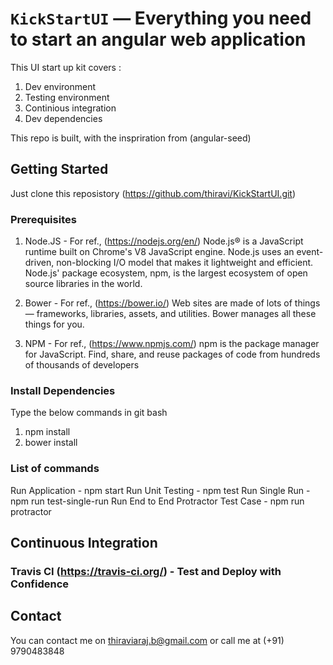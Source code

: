 # `KickStartUI` — Everything you need to start an angular web application

This UI start up kit covers :
  1) Dev environment
  2) Testing environment
  3) Continious integration
  4) Dev dependencies

This repo is built, with the inspriration from (angular-seed)


## Getting Started

Just clone this reposistory (https://github.com/thiravi/KickStartUI.git)

### Prerequisites

1) Node.JS - For ref., (https://nodejs.org/en/)
Node.js® is a JavaScript runtime built on Chrome's V8 JavaScript engine. Node.js uses an event-driven, non-blocking I/O model that makes it lightweight and efficient. Node.js' package ecosystem, npm, is the largest ecosystem of open source libraries in the world.

2) Bower - For ref.,  (https://bower.io/)
Web sites are made of lots of things — frameworks, libraries, assets, and utilities. Bower manages all these things for you.

3) NPM - For ref.,  (https://www.npmjs.com/)
npm is the package manager for JavaScript. Find, share, and reuse packages of code from hundreds of thousands of developers

### Install Dependencies

Type the below commands in git bash

1) npm install
2) bower install

### List of commands

Run Application - npm start
Run Unit Testing - npm test
Run Single Run - npm run test-single-run
Run End to End Protractor Test Case - npm run protractor


## Continuous Integration

### Travis CI (https://travis-ci.org/) - Test and Deploy with Confidence


## Contact

You can contact me on thiraviaraj.b@gmail.com or call me at (+91) 9790483848